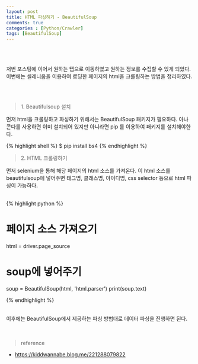 ```yaml
---
layout: post
title: HTML 파싱하기 - BeautifulSoup
comments: true
categories : [Python/Crawler]
tags: [BeautifulSoup]
---
```


<br><br>
<p>저번 포스팅에 이어서 원하는 탭으로 이동하였고 원하는 정보를 수집할 수 있게 되었다. 이번에는 셀레니움을 이용하여 로딩한 페이지의 html을 크롤링하는 방법을 정리하였다.</p><br><br>

> <subtitle>1. Beautifulsoup 설치</subtitle>

먼저 html을 크롤링하고 파싱하기 위해서는 BeautifulSoup 패키지가 필요하다. 아나콘다를 사용하면 이미 설치되어 있지만 아니라면 pip 를 이용하여 패키지를 설치해야한다.<br>

{% highlight shell %}
$ pip install bs4
{% endhighlight %}

> <subtitle>2. HTML 크롤링하기 </subtitle>

먼저 selenium을 통해 해당 페이지의 html 소스를 가져온다. 이 html 소스를 beautifulsoup에 넣어주면 태그명, 클래스명, 아이디명, css selector 등으로 html 파싱이 가능하다.<br><br>

{% highlight python %}
# 페이지 소스 가져오기
html = driver.page_source

# soup에 넣어주기
soup = BeautifulSoup(html, 'html.parser')
print(soup.text)

{% endhighlight %}
<br><br>

이후에는 BeautifulSoup에서 제공하는 파싱 방법대로 데이터 파싱을 진행하면 된다.<br><br><br>


> <subtitle>reference</subtitle>

* https://kiddwannabe.blog.me/221288079822


<br><br><br><br><br>
